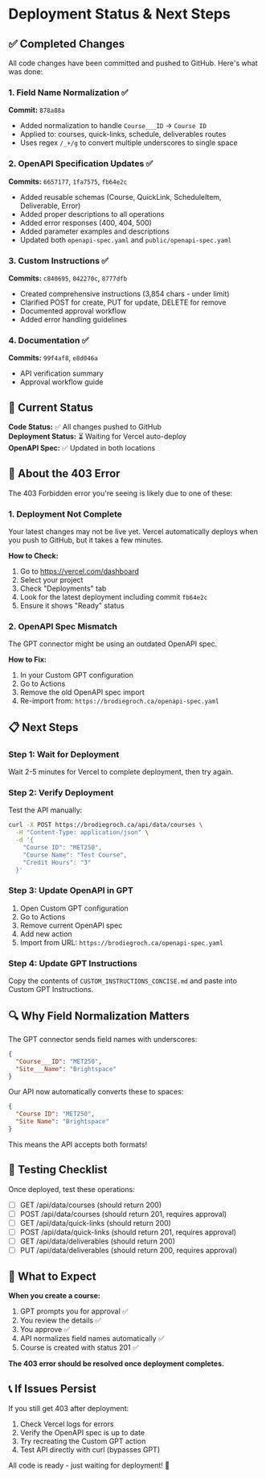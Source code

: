 # Deployment Status & Next Steps

## ✅ Completed Changes

All code changes have been committed and pushed to GitHub. Here's what was done:

### 1. Field Name Normalization ✅
**Commit:** `878a88a`
- Added normalization to handle `Course___ID` → `Course ID`
- Applied to: courses, quick-links, schedule, deliverables routes
- Uses regex `/_+/g` to convert multiple underscores to single space

### 2. OpenAPI Specification Updates ✅
**Commits:** `6657177`, `1fa7575`, `fb64e2c`
- Added reusable schemas (Course, QuickLink, ScheduleItem, Deliverable, Error)
- Added proper descriptions to all operations
- Added error responses (400, 404, 500)
- Added parameter examples and descriptions
- Updated both `openapi-spec.yaml` and `public/openapi-spec.yaml`

### 3. Custom Instructions ✅
**Commits:** `c840695`, `042270c`, `8777dfb`
- Created comprehensive instructions (3,854 chars - under limit)
- Clarified POST for create, PUT for update, DELETE for remove
- Documented approval workflow
- Added error handling guidelines

### 4. Documentation ✅
**Commits:** `99f4af8`, `e8d046a`
- API verification summary
- Approval workflow guide

## 🔄 Current Status

**Code Status:** ✅ All changes pushed to GitHub  
**Deployment Status:** ⏳ Waiting for Vercel auto-deploy  
**OpenAPI Spec:** ✅ Updated in both locations

## 🚨 About the 403 Error

The 403 Forbidden error you're seeing is likely due to one of these:

### 1. Deployment Not Complete
Your latest changes may not be live yet. Vercel automatically deploys when you push to GitHub, but it takes a few minutes.

**How to Check:**
1. Go to https://vercel.com/dashboard
2. Select your project
3. Check "Deployments" tab
4. Look for the latest deployment including commit `fb64e2c`
5. Ensure it shows "Ready" status

### 2. OpenAPI Spec Mismatch
The GPT connector might be using an outdated OpenAPI spec.

**How to Fix:**
1. In your Custom GPT configuration
2. Go to Actions
3. Remove the old OpenAPI spec import
4. Re-import from: `https://brodiegroch.ca/openapi-spec.yaml`

## 📋 Next Steps

### Step 1: Wait for Deployment
Wait 2-5 minutes for Vercel to complete deployment, then try again.

### Step 2: Verify Deployment
Test the API manually:
```bash
curl -X POST https://brodiegroch.ca/api/data/courses \
  -H "Content-Type: application/json" \
  -d '{
    "Course ID": "MET250",
    "Course Name": "Test Course",
    "Credit Hours": "3"
  }'
```

### Step 3: Update OpenAPI in GPT
1. Open Custom GPT configuration
2. Go to Actions
3. Remove current OpenAPI spec
4. Add new action
5. Import from URL: `https://brodiegroch.ca/openapi-spec.yaml`

### Step 4: Update GPT Instructions
Copy the contents of `CUSTOM_INSTRUCTIONS_CONCISE.md` and paste into Custom GPT Instructions.

## 🔍 Why Field Normalization Matters

The GPT connector sends field names with underscores:
```json
{
  "Course___ID": "MET250",
  "Site___Name": "Brightspace"
}
```

Our API now automatically converts these to spaces:
```json
{
  "Course ID": "MET250",
  "Site Name": "Brightspace"
}
```

This means the API accepts both formats!

## 📝 Testing Checklist

Once deployed, test these operations:

- [ ] GET /api/data/courses (should return 200)
- [ ] POST /api/data/courses (should return 201, requires approval)
- [ ] GET /api/data/quick-links (should return 200)
- [ ] POST /api/data/quick-links (should return 201, requires approval)
- [ ] GET /api/data/deliverables (should return 200)
- [ ] PUT /api/data/deliverables (should return 200, requires approval)

## 🎯 What to Expect

**When you create a course:**
1. GPT prompts you for approval ✅
2. You review the details ✅
3. You approve ✅
4. API normalizes field names automatically ✅
5. Course is created with status 201 ✅

**The 403 error should be resolved once deployment completes.**

## 📞 If Issues Persist

If you still get 403 after deployment:
1. Check Vercel logs for errors
2. Verify the OpenAPI spec is up to date
3. Try recreating the Custom GPT action
4. Test API directly with curl (bypasses GPT)

All code is ready - just waiting for deployment! 🚀

